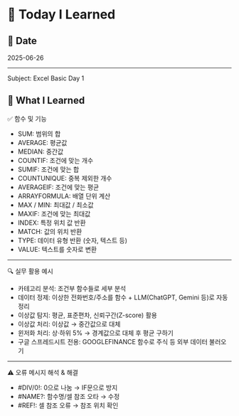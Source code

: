 
# 🌱 Today I Learned

## 📅 Date
2025-06-26

---

Subject: Excel Basic Day 1

## 📘 What I Learned

✅ 함수 및 기능

-	SUM: 범위의 합
-	AVERAGE: 평균값
-	MEDIAN: 중간값
-	COUNTIF: 조건에 맞는 개수
-	SUMIF: 조건에 맞는 합
-	COUNTUNIQUE: 중복 제외한 개수
-	AVERAGEIF: 조건에 맞는 평균
-	ARRAYFORMULA: 배열 단위 계산
-	MAX / MIN: 최대값 / 최소값
-	MAXIF: 조건에 맞는 최대값
-	INDEX: 특정 위치 값 반환
-	MATCH: 값의 위치 반환
-	TYPE: 데이터 유형 반환 (숫자, 텍스트 등)
-	VALUE: 텍스트를 숫자로 변환

---

🔍 실무 활용 예시

-	카테고리 분석: 조건부 함수들로 세부 분석
-	데이터 정제: 이상한 전화번호/주소를 함수 + LLM(ChatGPT, Gemini 등)로 자동 정리
-	이상값 탐지: 평균, 표준편차, 신뢰구간(Z-score) 활용
-	이상값 처리: 이상값 → 중간값으로 대체
-	윈저화 처리: 상·하위 5% → 경계값으로 대체 후 평균 구하기
-	구글 스프레드시트 전용: GOOGLEFINANCE 함수로 주식 등 외부 데이터 불러오기

---

⚠️ 오류 메시지 해석 & 해결
-	#DIV/0!: 0으로 나눔 → IF문으로 방지
-	#NAME?: 함수명/셀 참조 오타 → 수정
-	#REF!: 셀 참조 오류 → 참조 위치 확인
